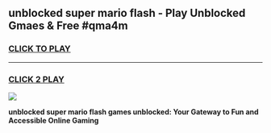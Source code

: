 
## unblocked super mario flash - Play Unblocked Gmaes & Free #qma4m
<h3>
<a href="https://news.freeplayer.one?title=unblocked_super_mario_flash&ref=24F">CLICK TO PLAY</a></h3>
<hr>

<h3>
<a href="https://news.freeplayer.one?title=unblocked_super_mario_flash&ref=24F">CLICK 2 PLAY</a>
  
</h3>

<a href="https://news.freeplayer.one?title=unblocked_super_mario_flash&ref=24F/"><img src="https://clearcache.store/games.png"></a>


**unblocked super mario flash games unblocked: Your Gateway to Fun and Accessible Online Gaming**

